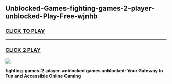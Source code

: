 
## Unblocked-Games-fighting-games-2-player-unblocked-Play-Free-wjnhb
<h3>
<a href="https://premium76.site?title=fighting-games-2-player-unblocked&ref=21A">CLICK TO PLAY</a></h3>
<hr>

<h3>
<a href="https://premium76.site?title=fighting-games-2-player-unblocked&ref=21A">CLICK 2 PLAY</a>
  
</h3>

<a href="https://premium76.site?title=fighting-games-2-player-unblocked&ref=21A"><img src="https://clearcache.store/games.png"></a>


**fighting-games-2-player-unblocked games unblocked: Your Gateway to Fun and Accessible Online Gaming**
